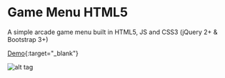 # Game Menu HTML5
A simple arcade game menu built in HTML5, JS and CSS3 (jQuery 2+ &amp; Bootstrap 3+)

[Demo](http://gamemenu.leandrocurioso.com){:target="_blank"}

![alt tag]()
